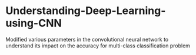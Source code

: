 # Understanding-Deep-Learning-using-CNN
Modified various parameters in the convolutional neural network to understand its impact on the accuracy for multi-class classification problem
